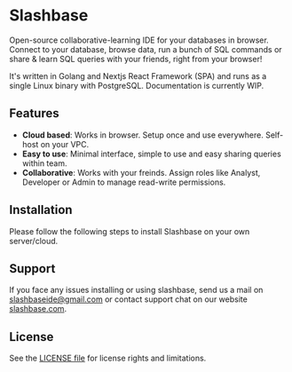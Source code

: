 # Slashbase
Open-source collaborative-learning IDE for your databases in browser. Connect to your database, browse data, run a bunch of SQL commands or share & learn SQL queries with your friends, right from your browser!

It's written in Golang and Nextjs React Framework (SPA) and runs as a single Linux binary with PostgreSQL. Documentation is currently WIP.

## Features

- **Cloud based**: Works in browser. Setup once and use everywhere. Self-host on your VPC.
- **Easy to use**: Minimal interface, simple to use and easy sharing queries within team.
- **Collaborative**: Works with your freinds. Assign roles like Analyst, Developer or Admin to manage read-write permissions.

## Installation

Please follow the following steps to install Slashbase on your own server/cloud.

## Support

If you face any issues installing or using slashbase, send us a mail on slashbaseide@gmail.com or contact support chat on our website [slashbase.com](https://slashbase.com).

## License

See the [LICENSE file](LICENSE.txt) for license rights and limitations.
